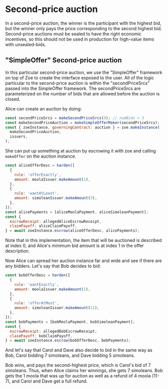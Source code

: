 # Second-price auction

In a second-price auction, the winner is the participant with the
highest bid, but the winner only pays the price corresponding to the
second highest bid. Second-price auctions must be sealed to have the
right economic incentives, so this should not be used in production
for high-value items with unsealed-bids.

## "SimpleOffer" Second-price auction

In this particular second-price auction, we use the "SimpleOffer"
framework on top of Zoe to create the interface exposed to the user.
All of the logic particular to the second-price auction is within the
"secondPriceSrcs" passed into the SimpleOffer framework. The
secondPriceSrcs are parameterized on the number of bids that are
allowed before the auction is closed.

Alice can create an auction by doing:

```js
const secondPriceSrcs = makeSecondPriceSrcs(3); // numBids = 3
const makeSecondPriceAuction = makeSimpleOfferMaker(secondPriceSrcs);
const { zoeInstance, governingContract: auction } = zoe.makeInstance(
  makeSecondPriceAuction,
  issuers,
);
```

She can put up something at auction by escrowing it with zoe and
calling `makeOffer` on the auction instance.

```js
const aliceOfferDesc = harden([
  {
    rule: 'offerExactly',
    amount: moolaIssuer.makeAmount(1),
  },
  {
    rule: 'wantAtLeast',
    amount: simoleanIssuer.makeAmount(3),
  },
]);
const alicePayments = [aliceMoolaPayment, aliceSimoleanPayment];
const {
  escrowReceipt: allegedAliceEscrowReceipt,
  claimPayoff: aliceClaimPayoff,
} = await zoeInstance.escrow(aliceOfferDesc, alicePayments);
```

Note that in this implementation, the item that will be auctioned is
described at index 0, and Alice's minimum bid amount is at index 1 in
the offer description. 

Now Alice can spread her auction instance far and wide and see if
there are any bidders. Let's say that Bob decides to bid:

```js
const bobOfferDesc = harden([
  {
    rule: 'wantExactly',
    amount: moolaIssuer.makeAmount(1),
  },
  {
    rule: 'offerAtMost',
    amount: simoleanIssuer.makeAmount(11),
  },
]);
const bobPayments = [bobMoolaPayment, bobSimoleanPayment];
const {
  escrowReceipt: allegedBobEscrowReceipt,
  claimPayoff: bobClaimPayoff,
} = await zoeInstance.escrow(bobOfferDesc, bobPayments);
```

And let's say that Carol and Dave also decide to bid in the same way
as Bob, Carol bidding 7 simoleans, and Dave bidding 5 simoleans.

Bob wins, and pays the second-highest price, which is Carol's bid of 7
simoleans. Thus, when Alice claims her winnings, she gets 7 simoleans.
Bob gets the 1 moola that was up for auction as well as a refund of 4
moola (11-7), and Carol and Dave get a full refund.

